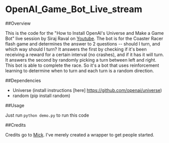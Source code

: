 # OpenAI_Game_Bot_Live_stream

##Overview

This is the code for the "How to Install OpenAI's Universe and Make a Game Bot" live session by Siraj Raval on [Youtube](https://www.youtube.com/watch?v=XI-I9i_GzIw). The bot is for the Coaster Racer flash game and determines the answer to 2 questions -- should I turn, and which way should I turn? It answers the first by checking if it's been receiving a reward for a certain interval (no crashes), and if it has it will turn. It answers the second by randomly picking a turn between left and right. This bot is able to complete the race. So it's a bot that uses reinforcement learning to determine when to turn and each turn is a random direction.

##Dependencies

* Universe (install instructions [here] https://github.com/openai/universe) 
* random (pip install random) 

##Usage

Just run `python demo.py` to run this code

##Credits

Credits go to [Mick](https://github.com/mickvanhulst/). I've merely created a wrapper to get people started. 

